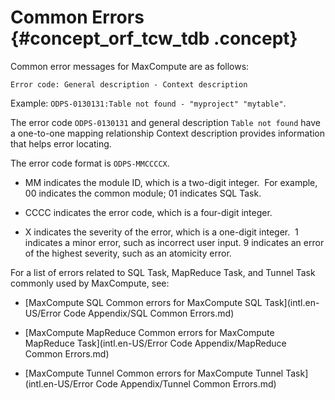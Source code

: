 # Common Errors {#concept_orf_tcw_tdb .concept}

Common error messages for MaxCompute are as follows:

```
Error code: General description - Context description
```

Example: `ODPS-0130131:Table not found - "myproject" "mytable"`.

The error code `ODPS-0130131` and general description `Table not found` have a one-to-one mapping relationship Context description provides information that helps error locating.

The error code format is `ODPS-MMCCCCX`.

-   MM indicates the module ID, which is a two-digit integer.  For example, 00 indicates the common module; 01 indicates SQL Task.

-   CCCC indicates the error code, which is a four-digit integer.

-   X indicates the severity of the error, which is a one-digit integer.  1 indicates a minor error, such as incorrect user input. 9 indicates an error of the highest severity, such as an atomicity error.


For a list of errors related to SQL Task, MapReduce Task, and Tunnel Task commonly used by MaxCompute, see:

-   [MaxCompute SQL Common errors for MaxCompute SQL Task](intl.en-US/Error Code Appendix/SQL Common Errors.md)

-   [MaxCompute MapReduce Common errors for MaxCompute MapReduce Task](intl.en-US/Error Code Appendix/MapReduce Common Errors.md)

-   [MaxCompute Tunnel Common errors for MaxCompute Tunnel Task](intl.en-US/Error Code Appendix/Tunnel Common Errors.md)


